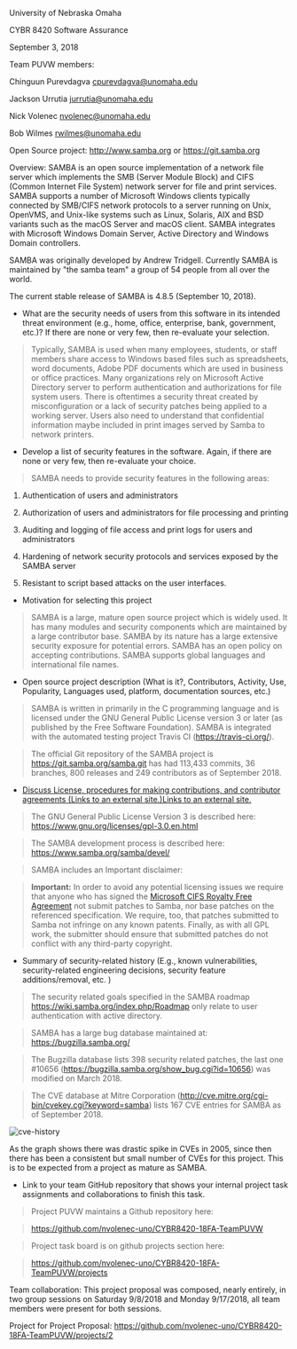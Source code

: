 University of Nebraska Omaha

CYBR 8420 Software Assurance

September 3, 2018

Team PUVW members:

Chinguun Purevdagva <cpurevdagva@unomaha.edu>

Jackson Urrutia <jurrutia@unomaha.edu>

Nick Volenec <nvolenec@unomaha.edu>

Bob Wilmes <rwilmes@unomaha.edu>

Open Source project: <http://www.samba.org> or <https://git.samba.org>

Overview: SAMBA is an open source implementation of a network file server which
implements the SMB (Server Module Block) and CIFS (Common Internet File System)
network server for file and print services. SAMBA supports a number of Microsoft
Windows clients typically connected by SMB/CIFS network protocols to a server
running on Unix, OpenVMS, and Unix-like systems such as Linux, Solaris, AIX and
BSD variants such as the macOS Server and macOS client. SAMBA integrates with
Microsoft Windows Domain Server, Active Directory and Windows Domain
controllers.

SAMBA was originally developed by Andrew Tridgell. Currently SAMBA is maintained by "the samba team" a group of 54 people from all over the world.

The current stable release of SAMBA is 4.8.5 (September 10, 2018).

-   What are the security needs of users from this software in its intended
    threat environment (e.g., home, office, enterprise, bank, government, etc.)?
    If there are none or very few, then re-evaluate your selection.

>   Typically, SAMBA is used when many employees, students, or staff members
>   share access to Windows based files such as spreadsheets, word documents,
>   Adobe PDF documents which are used in business or office practices. Many
>   organizations rely on Microsoft Active Directory server to perform
>   authentication and authorizations for file system users. There is oftentimes
>   a security threat created by misconfiguration or a lack of security patches
>   being applied to a working server. Users also need to understand that
>   confidential information maybe included in print images served by Samba to
>   network printers.

-   Develop a list of security features in the software. Again, if there are
    none or very few, then re-evaluate your choice.

>   SAMBA needs to provide security features in the following areas:

1.  Authentication of users and administrators

2.  Authorization of users and administrators for file processing and printing

3.  Auditing and logging of file access and print logs for users and
    administrators

4.  Hardening of network security protocols and services exposed by the SAMBA
    server

5.  Resistant to script based attacks on the user interfaces.

-   Motivation for selecting this project

>   SAMBA is a large, mature open source project which is widely used. It has
>   many modules and security components which are maintained by a large
>   contributor base. SAMBA by its nature has a large extensive security
>   exposure for potential errors. SAMBA has an open policy on accepting
>   contributions. SAMBA supports global languages and international file names.

-   Open source project description (What is it?, Contributors, Activity, Use,
    Popularity, Languages used, platform, documentation sources, etc.)

>   SAMBA is written in primarily in the C programming language and is licensed
>   under the GNU General Public License version 3 or later (as published by the
>   Free Software Foundation). SAMBA is integrated with the automated testing
>   project Travis CI (<https://travis-ci.org/>).

>   The official Git repository of the SAMBA project is
>   <https://git.samba.org/samba.git> has had 113,433 commits, 36 branches, 800
>   releases and 249 contributors as of September 2018.

-   [Discuss License, procedures for making contributions, and contributor
    agreements (Links to an external site.)Links to an external
    site.](https://opensource.guide/how-to-contribute/#orienting-yourself-to-a-new-project)

>   The GNU General Public License Version 3 is described here:
>   <https://www.gnu.org/licenses/gpl-3.0.en.html>

>   The SAMBA development process is described here:
>   <https://www.samba.org/samba/devel/>

>   SAMBA includes an Important disclaimer:

>   **Important:** In order to avoid any potential licensing issues we require
>   that anyone who has signed the [Microsoft CIFS Royalty Free
>   Agreement](http://msdn.microsoft.com/library/default.asp?url=/library/en-us/cifs/protocol/royalty-free_cifs_technical_reference_license_agreement.asp) not
>   submit patches to Samba, nor base patches on the referenced specification.
>   We require, too, that patches submitted to Samba not infringe on any known
>   patents. Finally, as with all GPL work, the submitter should ensure that
>   submitted patches do not conflict with any third-party copyright.

-   Summary of security-related history (E.g., known vulnerabilities,
    security-related engineering decisions, security feature additions/removal,
    etc. )

>   The security related goals specified in the SAMBA roadmap <https://wiki.samba.org/index.php/Roadmap> only relate
>   to user authentication with active directory.

>   SAMBA has a large bug database maintained at: <https://bugzilla.samba.org/>

>   The Bugzilla database lists 398 security related patches, the last one
>   \#10656 (<https://bugzilla.samba.org/show_bug.cgi?id=10656>) was modified on
>   March 2018.

>   The CVE database at Mitre Corporation
>   (<http://cve.mitre.org/cgi-bin/cvekey.cgi?keyword=samba>) lists 167 CVE entries
>   for SAMBA as of September 2018.

![cve-history](https://github.com/nvolenec-uno/CYBR8420-18FA-TeamPUVW/blob/master/include/cve-graph.JPG)

As the graph shows there was drastic spike in CVEs in 2005, since then there has been a consistent but small number of CVEs for this project. This is to be expected from a project as mature as SAMBA.

-   Link to your team GitHub repository that shows your internal project task
    assignments and collaborations to finish this task.

>   Project PUVW maintains a Github repository here:

>   <https://github.com/nvolenec-uno/CYBR8420-18FA-TeamPUVW>

>    Project task board is on github projects section here:

>   <https://github.com/nvolenec-uno/CYBR8420-18FA-TeamPUVW/projects>

Team collaboration:
    This project proposal was composed, nearly entirely, in two group sessions on Saturday 9/8/2018 and Monday 9/17/2018, all team members were present for both sessions.
    
   Project for Project Proposal:  <https://github.com/nvolenec-uno/CYBR8420-18FA-TeamPUVW/projects/2>

